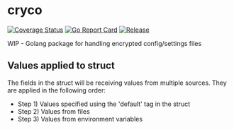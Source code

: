 # cryco

[![Coverage Status](https://coveralls.io/repos/github/mengstr/cryco/badge.svg?branch=main)](https://coveralls.io/github/mengstr/cryco?branch=main)
[![Go Report Card](https://goreportcard.com/badge/github.com/mengstr/cryco)](https://goreportcard.com/report/github.com/mengstr/cryco)
[![Release](https://img.shields.io/github/release/mengstr/cryco.svg?label=Release)](https://github.com/mengstr/cryco/releases)

WIP - Golang package for handling encrypted config/settings files

## Values applied to struct

The fields in the struct will be receiving values from multiple sources. They are applied in the following order:

- Step 1) Values specified using the 'default' tag in the struct
- Step 2) Values from files
- Step 3) Values from environment variables

